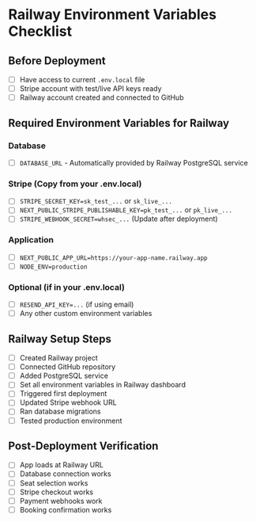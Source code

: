 # Railway Environment Variables Checklist

## Before Deployment
- [ ] Have access to current `.env.local` file
- [ ] Stripe account with test/live API keys ready
- [ ] Railway account created and connected to GitHub

## Required Environment Variables for Railway

### Database
- [ ] `DATABASE_URL` - Automatically provided by Railway PostgreSQL service

### Stripe (Copy from your .env.local)
- [ ] `STRIPE_SECRET_KEY=sk_test_...` or `sk_live_...`
- [ ] `NEXT_PUBLIC_STRIPE_PUBLISHABLE_KEY=pk_test_...` or `pk_live_...`
- [ ] `STRIPE_WEBHOOK_SECRET=whsec_...` (Update after deployment)

### Application
- [ ] `NEXT_PUBLIC_APP_URL=https://your-app-name.railway.app`
- [ ] `NODE_ENV=production`

### Optional (if in your .env.local)
- [ ] `RESEND_API_KEY=...` (if using email)
- [ ] Any other custom environment variables

## Railway Setup Steps
- [ ] Created Railway project
- [ ] Connected GitHub repository
- [ ] Added PostgreSQL service
- [ ] Set all environment variables in Railway dashboard
- [ ] Triggered first deployment
- [ ] Updated Stripe webhook URL
- [ ] Ran database migrations
- [ ] Tested production environment

## Post-Deployment Verification
- [ ] App loads at Railway URL
- [ ] Database connection works
- [ ] Seat selection works
- [ ] Stripe checkout works
- [ ] Payment webhooks work
- [ ] Booking confirmation works 